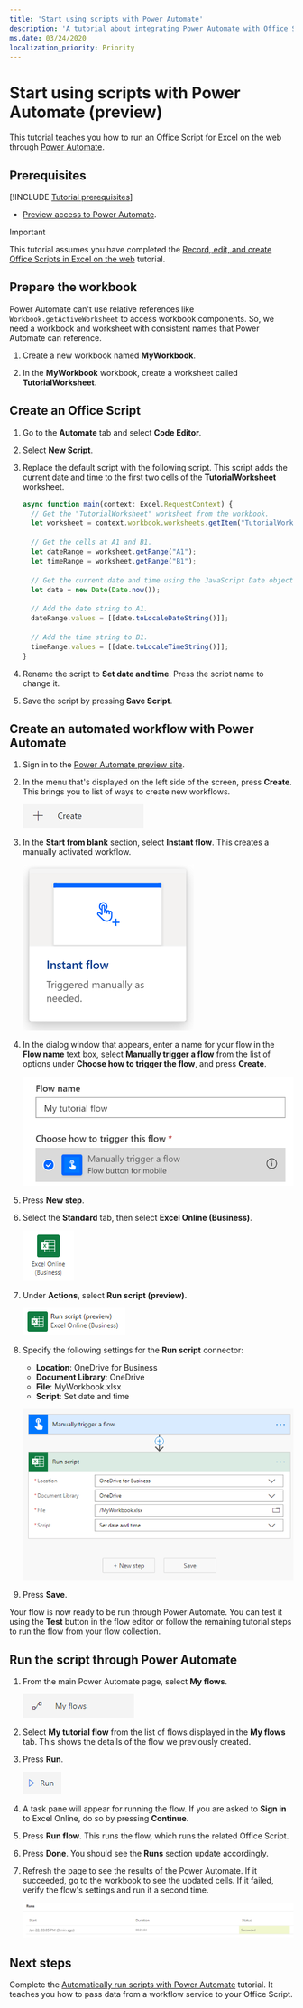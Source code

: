 ```yaml
---
title: 'Start using scripts with Power Automate'
description: 'A tutorial about integrating Power Automate with Office Scripts using a manual trigger.'
ms.date: 03/24/2020
localization_priority: Priority
---
```


# Start using scripts with Power Automate (preview)

This tutorial teaches you how to run an Office Script for Excel on the web through [Power Automate](https://flow.microsoft.com).

## Prerequisites

[!INCLUDE [Tutorial prerequisites](../includes/tutorial-prerequisites.md)]

- [Preview access to Power Automate](https://flow.microsoft.com/blog/flow-preview-program/).

> [!IMPORTANT]
> This tutorial assumes you have completed the [Record, edit, and create Office Scripts in Excel on the web](excel-tutorial.md) tutorial.

## Prepare the workbook

Power Automate can't use relative references like `Workbook.getActiveWorksheet` to access workbook components. So, we need a workbook and worksheet with consistent names that Power Automate can reference.

1. Create a new workbook named **MyWorkbook**.

2. In the **MyWorkbook** workbook, create a worksheet called **TutorialWorksheet**.

## Create an Office Script

1. Go to the **Automate** tab and select **Code Editor**.

2. Select **New Script**.

3. Replace the default script with the following script. This script adds the current date and time to the first two cells of the **TutorialWorksheet** worksheet.

    ```TypeScript
    async function main(context: Excel.RequestContext) {
      // Get the "TutorialWorksheet" worksheet from the workbook.
      let worksheet = context.workbook.worksheets.getItem("TutorialWorksheet")

      // Get the cells at A1 and B1.
      let dateRange = worksheet.getRange("A1");
      let timeRange = worksheet.getRange("B1");

      // Get the current date and time using the JavaScript Date object.
      let date = new Date(Date.now());

      // Add the date string to A1.
      dateRange.values = [[date.toLocaleDateString()]];

      // Add the time string to B1.
      timeRange.values = [[date.toLocaleTimeString()]];
    }
    ```

4. Rename the script to **Set date and time**. Press the script name to change it.

5. Save the script by pressing **Save Script**.

## Create an automated workflow with Power Automate

1. Sign in to the [Power Automate preview site](https://preview.flow.microsoft.com).

2. In the menu that's displayed on the left side of the screen, press **Create**. This brings you to list of ways to create new workflows.

    ![The Create button in Power Automate.](../images/power-automate-tutorial-1.png)

3. In the **Start from blank** section, select **Instant flow**. This creates a manually activated workflow.

    ![The Instant flow option for creating a new workflow.](../images/power-automate-tutorial-2.png)

4. In the dialog window that appears, enter a name for your flow in the **Flow name** text box, select **Manually trigger a flow** from the list of options under **Choose how to trigger the flow**, and press **Create**.

    ![The manual trigger option for creating a new instant flow.](../images/power-automate-tutorial-3.png)

5. Press **New step**.

6. Select the **Standard** tab, then select **Excel Online (Business)**.

    ![The Power Automate option for Excel Online (Business).](../images/power-automate-tutorial-4.png)

7. Under **Actions**, select **Run script (preview)**.

    ![The Power Automate action option for Run script (preview).](../images/power-automate-tutorial-5.png)

8. Specify the following settings for the **Run script** connector:

    - **Location**: OneDrive for Business
    - **Document Library**: OneDrive
    - **File**: MyWorkbook.xlsx
    - **Script**: Set date and time

    ![The connector settings for running a script in Power Automate.](../images/power-automate-tutorial-6.png)

9. Press **Save**.

Your flow is now ready to be run through Power Automate. You can test it using the **Test** button in the flow editor or follow the remaining tutorial steps to run the flow from your flow collection.

## Run the script through Power Automate

1. From the main Power Automate page, select **My flows**.

    ![The My flows button in Power Automate.](../images/power-automate-tutorial-7.png)

2. Select **My tutorial flow** from the list of flows displayed in the **My flows** tab. This shows the details of the flow we previously created.

3. Press **Run**.

    ![The Run button in Power Automate.](../images/power-automate-tutorial-8.png)

4. A task pane will appear for running the flow. If you are asked to **Sign in** to Excel Online, do so by pressing **Continue**.

5. Press **Run flow**. This runs the flow, which runs the related Office Script.

6. Press **Done**. You should see the **Runs** section update accordingly.

7. Refresh the page to see the results of the Power Automate. If it succeeded, go to the workbook to see the updated cells. If it failed, verify the flow's settings and run it a second time.

    ![Power Automate output showing a successful flow run.](../images/power-automate-tutorial-9.png)

## Next steps

Complete the [Automatically run scripts with Power Automate](excel-power-automate-trigger.md) tutorial. It teaches you how to pass data from a workflow service to your Office Script.
